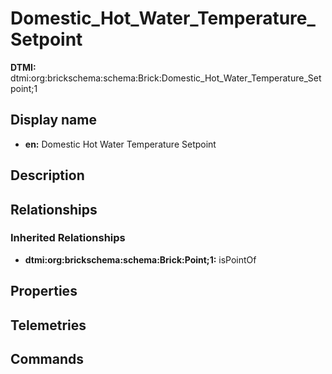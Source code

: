 # Domestic_Hot_Water_Temperature_Setpoint
**DTMI:** dtmi:org:brickschema:schema:Brick:Domestic_Hot_Water_Temperature_Setpoint;1
## Display name
- **en:** Domestic Hot Water Temperature Setpoint
## Description
## Relationships
### Inherited Relationships
* **dtmi:org:brickschema:schema:Brick:Point;1:** isPointOf
## Properties
## Telemetries
## Commands
